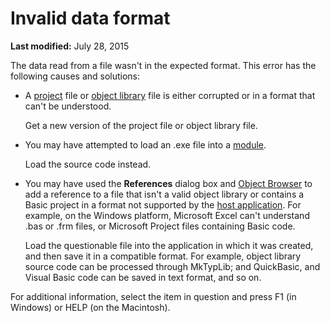 
# Invalid data format

 **Last modified:** July 28, 2015

The data read from a file wasn't in the expected format. This error has the following causes and solutions:




- A  [project](b8bdf64f-5920-1ae9-16d0-b26d09524a30.md) file or [object library](b8bdf64f-5920-1ae9-16d0-b26d09524a30.md) file is either corrupted or in a format that can't be understood.
    
    Get a new version of the project file or object library file.
    
- You may have attempted to load an .exe file into a  [module](b8bdf64f-5920-1ae9-16d0-b26d09524a30.md).
    
    Load the source code instead.
    
- You may have used the  **References** dialog box and [Object Browser](b8bdf64f-5920-1ae9-16d0-b26d09524a30.md) to add a reference to a file that isn't a valid object library or contains a Basic project in a format not supported by the [host application](b8bdf64f-5920-1ae9-16d0-b26d09524a30.md). For example, on the Windows platform, Microsoft Excel can't understand .bas or .frm files, or Microsoft Project files containing Basic code.
    
    Load the questionable file into the application in which it was created, and then save it in a compatible format. For example, object library source code can be processed through MkTypLib; and QuickBasic, and Visual Basic code can be saved in text format, and so on.
    

For additional information, select the item in question and press F1 (in Windows) or HELP (on the Macintosh).
